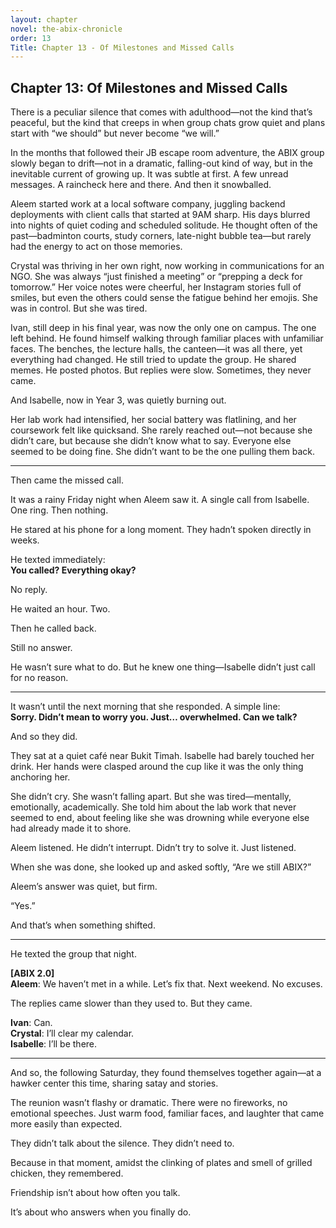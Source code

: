 ```yaml
---
layout: chapter
novel: the-abix-chronicle
order: 13
Title: Chapter 13 - Of Milestones and Missed Calls
---
```


## **Chapter 13: Of Milestones and Missed Calls**

There is a peculiar silence that comes with adulthood—not the kind that’s peaceful, but the kind that creeps in when group chats grow quiet and plans start with “we should” but never become “we will.”

In the months that followed their JB escape room adventure, the ABIX group slowly began to drift—not in a dramatic, falling-out kind of way, but in the inevitable current of growing up. It was subtle at first. A few unread messages. A raincheck here and there. And then it snowballed.

Aleem started work at a local software company, juggling backend deployments with client calls that started at 9AM sharp. His days blurred into nights of quiet coding and scheduled solitude. He thought often of the past—badminton courts, study corners, late-night bubble tea—but rarely had the energy to act on those memories.

Crystal was thriving in her own right, now working in communications for an NGO. She was always “just finished a meeting” or “prepping a deck for tomorrow.” Her voice notes were cheerful, her Instagram stories full of smiles, but even the others could sense the fatigue behind her emojis. She was in control. But she was tired.

Ivan, still deep in his final year, was now the only one on campus. The one left behind. He found himself walking through familiar places with unfamiliar faces. The benches, the lecture halls, the canteen—it was all there, yet everything had changed. He still tried to update the group. He shared memes. He posted photos. But replies were slow. Sometimes, they never came.

And Isabelle, now in Year 3, was quietly burning out.

Her lab work had intensified, her social battery was flatlining, and her coursework felt like quicksand. She rarely reached out—not because she didn’t care, but because she didn’t know what to say. Everyone else seemed to be doing fine. She didn’t want to be the one pulling them back.

---

Then came the missed call.

It was a rainy Friday night when Aleem saw it. A single call from Isabelle. One ring. Then nothing.

He stared at his phone for a long moment. They hadn’t spoken directly in weeks.

He texted immediately:  
**You called? Everything okay?**

No reply.

He waited an hour. Two.

Then he called back.

Still no answer.

He wasn’t sure what to do. But he knew one thing—Isabelle didn’t just call for no reason.

---

It wasn’t until the next morning that she responded. A simple line:  
**Sorry. Didn’t mean to worry you. Just… overwhelmed. Can we talk?**

And so they did.

They sat at a quiet café near Bukit Timah. Isabelle had barely touched her drink. Her hands were clasped around the cup like it was the only thing anchoring her.

She didn’t cry. She wasn’t falling apart. But she was tired—mentally, emotionally, academically. She told him about the lab work that never seemed to end, about feeling like she was drowning while everyone else had already made it to shore.

Aleem listened. He didn’t interrupt. Didn’t try to solve it. Just listened.

When she was done, she looked up and asked softly, “Are we still ABIX?”

Aleem’s answer was quiet, but firm.

“Yes.”

And that’s when something shifted.

---

He texted the group that night.

**[ABIX 2.0]**  
**Aleem**: We haven’t met in a while. Let’s fix that. Next weekend. No excuses.

The replies came slower than they used to. But they came.

**Ivan**: Can.  
**Crystal**: I’ll clear my calendar.  
**Isabelle**: I’ll be there.

---

And so, the following Saturday, they found themselves together again—at a hawker center this time, sharing satay and stories.

The reunion wasn’t flashy or dramatic. There were no fireworks, no emotional speeches. Just warm food, familiar faces, and laughter that came more easily than expected.

They didn’t talk about the silence. They didn’t need to.

Because in that moment, amidst the clinking of plates and smell of grilled chicken, they remembered.

Friendship isn’t about how often you talk.

It’s about who answers when you finally do.